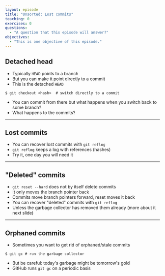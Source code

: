 ```yaml
---
layout: episode
title: "Unsorted: Lost commits"
teaching: 0
exercises: 0
questions:
  - "A question that this episode will answer?"
objectives:
  - "This is one objective of this episode."
---
```


## Detached head

- Typically `HEAD` points to a branch
- But you can make it point directly to a commit
- This is the detached `HEAD`

```shell
$ git checkout <hash>  # switch directly to a commit
```

- You can commit from there but what happens when you switch back to some branch?
- What happens to the commits?

---

## Lost commits

- You can recover lost commits with `git reflog`
- `git reflog` keeps a log with references (hashes)
- Try it, one day you will need it

---

## "Deleted" commits

- `git reset --hard` does not by itself delete commits
- It only moves the branch pointer back
- Commits move branch pointers forward, reset moves it back
- You can recover "deleted" commits with `git reflog`
- Unless the garbage collector has removed them already (more about it next slide)

---

## Orphaned commits

- Sometimes you want to get rid of orphaned/stale commits

```shell
$ git gc # run the garbage collector
```

- But be careful: today's garbage might be tomorrow's gold
- GitHub runs `git gc` on a periodic basis
